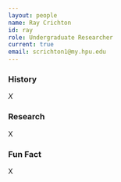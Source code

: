 ```yaml
---
layout: people
name: Ray Crichton
id: ray
role: Undergraduate Researcher
current: true
email: scrichton1@my.hpu.edu
---
```


### History

*X*

### Research

X

### Fun Fact

X
